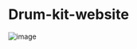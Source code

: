 # Drum-kit-website

![image](https://user-images.githubusercontent.com/87854476/213439293-688286e9-5203-4101-860b-07354c049a51.png)
